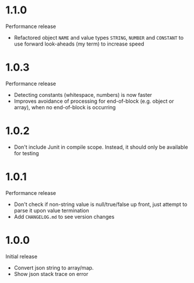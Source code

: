 # 1.1.0

Performance release

* Refactored object `NAME` and value types `STRING`, `NUMBER` and `CONSTANT` to use forward look-aheads (my term) to
increase speed

# 1.0.3

Performance release

* Detecting constants (whitespace, numbers) is now faster
* Improves avoidance of processing for end-of-block (e.g. object or array), when no end-of-block is occurring

# 1.0.2

* Don't include Junit in compile scope. Instead, it should only be available for testing

# 1.0.1

Performance release

* Don't check if non-string value is null/true/false up front, just attempt to parse it upon value termination
* Add `CHANGELOG.md` to see version changes

# 1.0.0

Initial release

* Convert json string to array/map.
* Show json stack trace on error